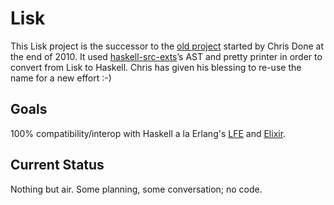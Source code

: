 # Lisk

This Lisk project is the successor to the
[old project](https://github.com/haskell-lisp/historic-lisk)
started by Chris Done at the end of 2010. It used
[haskell-src-exts](http://hackage.haskell.org/package/haskell-src-exts)’s
AST and pretty printer in order to convert from Lisk to Haskell. Chris has
given his blessing to re-use the name for a new effort :-)

## Goals

100% compatibility/interop with Haskell a la Erlang's
[LFE](http://lfe.github.io/) and
[Elixir](http://elixir-lang.org/).

## Current Status

Nothing but air. Some planning, some conversation; no code.

